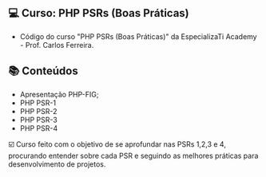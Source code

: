 ## 💻 Curso: PHP PSRs (Boas Práticas)

- Código do curso "PHP PSRs (Boas Práticas)" da EspecializaTi Academy - Prof. Carlos Ferreira.

## :books: Conteúdos
 - Apresentação PHP-FIG;
 - PHP PSR-1
 - PHP PSR-2
 - PHP PSR-3
 - PHP PSR-4

☑️ Curso feito com o objetivo de se aprofundar nas PSRs 1,2,3 e 4, procurando entender sobre cada PSR e seguindo as melhores práticas para desenvolvimento de projetos.
